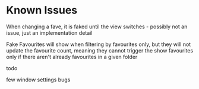 #  Known Issues

When changing a fave, it is faked until the view switches - possibly not an issue, just an implementation detail

Fake Favourites will show when filtering by favourites only, but they will not update the favourite count, meaning they cannot trigger the show favourites only if there aren't already favourites in a given folder


todo


few window settings bugs
